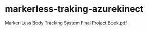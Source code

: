 # markerless-traking-azurekinect
Marker-Less Body Tracking System
[Final Project Book.pdf](https://github.com/shayshtern/markerless-traking-azurekinect/files/8048318/Final.Project.Book.pdf)
